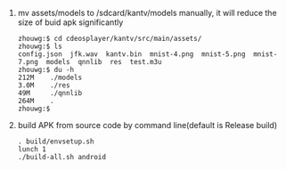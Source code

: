 1. mv assets/models to /sdcard/kantv/models manually, it will reduce the size of buid apk significantly

     ```
     zhouwg:$ cd cdeosplayer/kantv/src/main/assets/
    zhouwg:$ ls
    config.json  jfk.wav  kantv.bin  mnist-4.png  mnist-5.png  mnist-7.png  models  qnnlib  res  test.m3u
    zhouwg:$ du -h
    212M	./models
    3.0M	./res
    49M	    ./qnnlib
    264M	.
    zhouwg:$
     
     ```


2. build APK from source code by command line(default is Release build)

    ```
    . build/envsetup.sh
    lunch 1
    ./build-all.sh android

    ```
